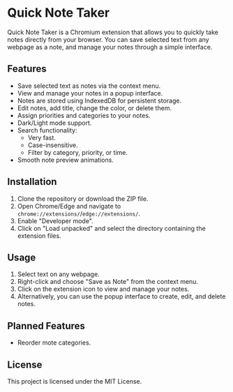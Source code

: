 # Quick Note Taker

Quick Note Taker is a Chromium extension that allows you to quickly take notes directly from your browser. You can save selected text from any webpage as a note, and manage your notes through a simple interface.

## Features

- Save selected text as notes via the context menu.
- View and manage your notes in a popup interface.
- Notes are stored using IndexedDB for persistent storage.
- Edit notes, add title, change the color, or delete them.
- Assign priorities and categories to your notes.
- Dark/Light mode support.
- Search functionality:
  - Very fast.
  - Case-insensitive.
  - Filter by category, priority, or time.
- Smooth note preview animations.

## Installation

1. Clone the repository or download the ZIP file.
2. Open Chrome/Edge and navigate to `chrome://extensions/`/`edge://extensions/`.
3. Enable "Developer mode".
4. Click on "Load unpacked" and select the directory containing the extension files.

## Usage

1. Select text on any webpage.
2. Right-click and choose "Save as Note" from the context menu.
3. Click on the extension icon to view and manage your notes.
4. Alternatively, you can use the popup interface to create, edit, and delete notes.

## Planned Features

- Reorder mote categories.

## License

This project is licensed under the MIT License.
